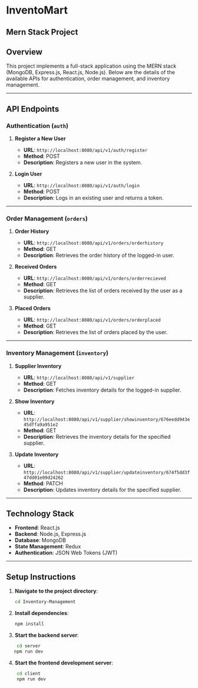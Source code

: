 # InventoMart
## Mern Stack Project

## Overview

This project implements a full-stack application using the MERN stack (MongoDB, Express.js, React.js, Node.js). Below are the details of the available APIs for authentication, order management, and inventory management.

---

## API Endpoints

### **Authentication (`auth`)**

1. **Register a New User**

   - **URL**: `http://localhost:8080/api/v1/auth/register`
   - **Method**: POST
   - **Description**: Registers a new user in the system.

2. **Login User**
   - **URL**: `http://localhost:8080/api/v1/auth/login`
   - **Method**: POST
   - **Description**: Logs in an existing user and returns a token.

---

### **Order Management (`orders`)**

1. **Order History**

   - **URL**: `http://localhost:8080/api/v1/orders/orderhistory`
   - **Method**: GET
   - **Description**: Retrieves the order history of the logged-in user.

2. **Received Orders**

   - **URL**: `http://localhost:8080/api/v1/orders/orderrecieved`
   - **Method**: GET
   - **Description**: Retrieves the list of orders received by the user as a supplier.

3. **Placed Orders**
   - **URL**: `http://localhost:8080/api/v1/orders/orderplaced`
   - **Method**: GET
   - **Description**: Retrieves the list of orders placed by the user.

---

### **Inventory Management (`inventory`)**

1. **Supplier Inventory**

   - **URL**: `http://localhost:8080/api/v1/supplier`
   - **Method**: GET
   - **Description**: Fetches inventory details for the logged-in supplier.

2. **Show Inventory**

   - **URL**: `http://localhost:8080/api/v1/supplier/showinventory/676eedd943e45dffa9a951e2`
   - **Method**: GET
   - **Description**: Retrieves the inventory details for the specified supplier.

3. **Update Inventory**
   - **URL**: `http://localhost:8080/api/v1/supplier/updateinventory/674f5dd3f47dd01e09d24262`
   - **Method**: PATCH
   - **Description**: Updates inventory details for the specified supplier.

---

## Technology Stack

- **Frontend**: React.js
- **Backend**: Node.js, Express.js
- **Database**: MongoDB
- **State Management**: Redux
- **Authentication**: JSON Web Tokens (JWT)

---

## Setup Instructions

1. **Navigate to the project directory**:

   ```bash
   cd Inventory-Management

   ```

2. **Install dependencies**:

   ```bash
   npm install

   ```

3. **Start the backend server**:

```bash
    cd server
   npm run dev

```

4. **Start the frontend development server**:

```bash
    cd client
    npm run dev
```